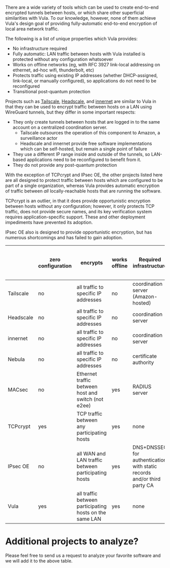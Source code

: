 There are a wide variety of tools which can be used to create end-to-end
encrypted tunnels between hosts, or which share other superficial similarities
with Vula. To our knowledge, however, none of them achieve Vula's design goal
of providing fully-automatic end-to-end encryption of local area network
traffic.

The following is a list of unique properties which Vula provides:
* No infrastructure required
* Fully automatic: LAN traffic between hosts with Vula installed is protected without any configuration whatsoever
* Works on offline networks (eg, with RFC 3927 link-local addressing on ethernet, ad-hoc wifi, thunderbolt, etc)
* Protects traffic using existing IP addresses (whether DHCP-assigned, link-local, or manually configured), so applications do not need to be reconfigured
* Transitional post-quantum protection

Projects such as [Tailscale](https://tailscale.com/),
[Headscale](https://github.com/juanfont/headscale), and
[innernet](https://github.com/tonarino/innernet) are similar to Vula in that
they can be used to encrypt traffic between hosts on a LAN using WireGuard
tunnels, but they differ in some important respects:

* They only create tunnels between hosts that are logged in to the same account on a centralized coordination server.
    * Tailscale outsources the operation of this component to Amazon, a surveillance actor
    * Headscale and innernet provide free software implementations which can be self-hosted, but remain a single point of failure
* They use a different IP range inside and outside of the tunnels, so LAN-based applications need to be reconfigured to benefit from it.
* They do not provide any post-quantum protection

With the exception of TCPcrypt and IPsec OE, the other projects listed here are
all designed to protect traffic between hosts which are configured to be part
of a single organization, whereas Vula provides automatic encryption of traffic
between *all* locally-reachable hosts that are running the software.

TCPcrypt is an outlier, in that it does provide opportunistic encryption
between hosts without any configuration; however, it only protects TCP traffic,
does not provide secure names, and its key verification system requires
application-specific support. These and other deployment impediments have
prevented its adoption.

IPsec OE also is designed to provide opportunistic encryption, but has numerous shortcomings and has failed to gain adoption.

|           | zero configuration | encrypts                                                | works offline | Required infrastructure                                                  | Transitionally post-quantum | protects traffic using existing IPs | secure hostnames | free software         | encrypted transport               |
|-----------|--------------------|---------------------------------------------------------|---------------|--------------------------------------------------------------------------|-----------------------------|-------------------------------------|------------------|-----------------------|-----------------------------------|
| Tailscale | no                 | all traffic to specific IP addresses                    | no            | coordination server (Amazon-hosted)                                      | no                          | no                                  | yes              | client yes, server no | WireGuard                         |
| Headscale | no                 | all traffic to specific IP addresses                    | no            | coordination server                                                      | no                          | no                                  | yes              | yes                   | WireGuard                         |
| innernet  | no                 | all traffic to specific IP addresses                    | no            | coordination server                                                      | no                          | no                                  | yes              | yes                   | WireGuard                         |
| Nebula    | no                 | all traffic to specific IP addresses                    | no            | certificate authority                                                    | no                          | no                                  | yes              | yes                   | custom protocol                   |
| MACsec    | no                 | Ethernet traffic between host and switch (not e2ee)     | yes           | RADIUS server                                                            | no                          | yes                                 | no               | host yes, switch no   | MACsec                            |
| TCPcrypt  | yes                | TCP traffic between any participating hosts             | yes           | none                                                                     | no                          | yes                                 | no               | yes                   | TCPCrypt                          |
| IPsec OE  | no                 | all WAN and LAN traffic between participating hosts     | yes           | DNS+DNSSEC  for authentication with static records and/or third party CA | no                          | not by default                      | no               | yes                   | IPSec's lowest common denominator |
| Vula      | yes                | all traffic between participating hosts on the same LAN | yes           | none                                                                     | yes                         | yes                                 | yes              | yes                   | WireGuard                         |

# Additional projects to analyze?
Please feel free to send us a request to analyze your favorite software and we will add it to the above table.
